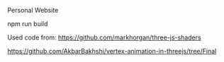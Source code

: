 Personal Website

npm run build

Used code from:
https://github.com/markhorgan/three-js-shaders

https://github.com/AkbarBakhshi/vertex-animation-in-threejs/tree/Final
